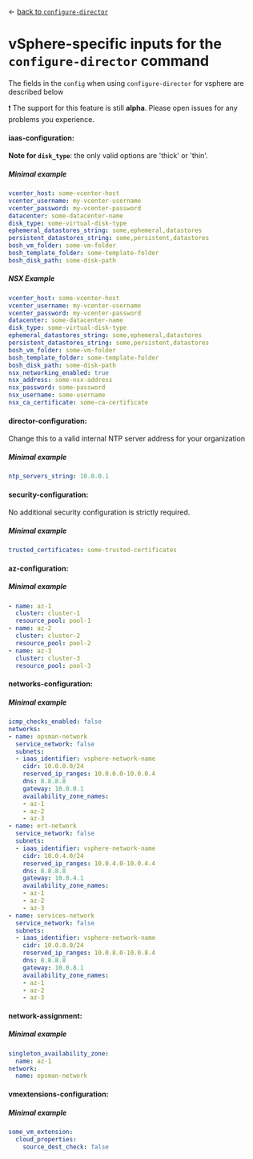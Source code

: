 &larr; [back to `configure-director`](README.md)

# vSphere-specific inputs for the `configure-director` command
The fields in the `config` when using `configure-director` for vsphere are described below

:exclamation: The support for this feature is still **alpha**. Please open issues for any problems you experience.

#### iaas-configuration:
**Note for `disk_type`**: the only valid options are 'thick' or 'thin'.

##### Minimal example
```yaml
vcenter_host: some-vcenter-host
vcenter_username: my-vcenter-username
vcenter_password: my-vcenter-password
datacenter: some-datacenter-name
disk_type: some-virtual-disk-type
ephemeral_datastores_string: some,ephemeral,datastores
persistent_datastores_string: some,persistent,datastores
bosh_vm_folder: some-vm-folder
bosh_template_folder: some-template-folder
bosh_disk_path: some-disk-path
```

##### NSX Example
```yaml
vcenter_host: some-vcenter-host
vcenter_username: my-vcenter-username
vcenter_password: my-vcenter-password
datacenter: some-datacenter-name
disk_type: some-virtual-disk-type
ephemeral_datastores_string: some,ephemeral,datastores
persistent_datastores_string: some,persistent,datastores
bosh_vm_folder: some-vm-folder
bosh_template_folder: some-template-folder
bosh_disk_path: some-disk-path
nsx_networking_enabled: true
nsx_address: some-nsx-address
nsx_password: some-password
nsx_username: some-username
nsx_ca_certificate: some-ca-certificate
```

#### director-configuration:
Change this to a valid internal NTP server address for your organization

##### Minimal example
```yaml
ntp_servers_string: 10.0.0.1
```

#### security-configuration:
No additional security configuration is strictly required.

##### Minimal example
```yaml
trusted_certificates: some-trusted-certificates
```

#### az-configuration:

##### Minimal example
```yaml
- name: az-1
  cluster: cluster-1
  resource_pool: pool-1
- name: az-2
  cluster: cluster-2
  resource_pool: pool-2
- name: az-3
  cluster: cluster-3
  resource_pool: pool-3

```

#### networks-configuration:

##### Minimal example
```yaml
icmp_checks_enabled: false
networks:
- name: opsman-network
  service_network: false
  subnets:
  - iaas_identifier: vsphere-network-name
    cidr: 10.0.0.0/24
    reserved_ip_ranges: 10.0.0.0-10.0.0.4
    dns: 8.8.8.8
    gateway: 10.0.0.1
    availability_zone_names:
    - az-1
    - az-2
    - az-3
- name: ert-network
  service_network: false
  subnets:
  - iaas_identifier: vsphere-network-name
    cidr: 10.0.4.0/24
    reserved_ip_ranges: 10.0.4.0-10.0.4.4
    dns: 8.8.8.8
    gateway: 10.0.4.1
    availability_zone_names:
    - az-1
    - az-2
    - az-3
- name: services-network
  service_network: false
  subnets:
  - iaas_identifier: vsphere-network-name
    cidr: 10.0.8.0/24
    reserved_ip_ranges: 10.0.8.0-10.0.8.4
    dns: 8.8.8.8
    gateway: 10.0.8.1
    availability_zone_names:
    - az-1
    - az-2
    - az-3

```

#### network-assignment:

##### Minimal example
```yaml
singleton_availability_zone:
  name: az-1
network:
  name: opsman-network
```

#### vmextensions-configuration:

##### Minimal example
```yaml
some_vm_extension:
  cloud_properties:
    source_dest_check: false

```
